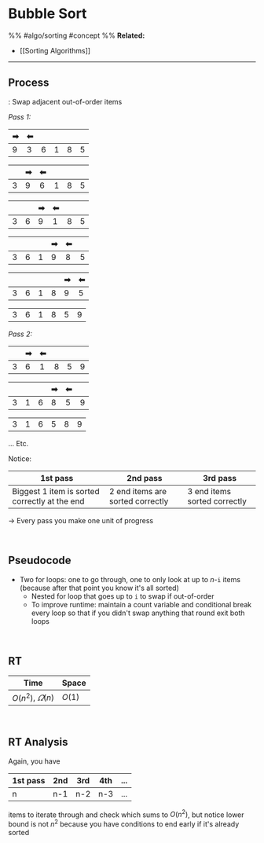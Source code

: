 # Bubble Sort
%%
#algo/sorting 
#concept
%%
**Related:**
-  [[Sorting Algorithms]]

---

## Process
: Swap adjacent out-of-order items

*Pass 1:*
 
 | ➡   | ⬅   |     |     |     |     |
 | --- | --- | --- | --- | --- | --- |
 | 9   | 3   | 6   | 1   | 8   | 5   |

 |     | ➡   | ⬅   |     |     |     |
 | --- | --- | --- | --- | --- | --- |
 | 3   | 9   | 6   | 1   | 8   | 5   |


 |     |     | ➡   | ⬅   |     |     |
 | --- | --- | --- | --- | --- | --- |
 | 3   | 6   | 9   | 1   | 8   | 5   |

 |     |     |     | ➡   | ⬅   |     |
 | --- | --- | --- | --- | --- | --- |
 | 3   | 6   | 1   | 9   | 8   | 5   |


 |     |     |     |     | ➡   | ⬅   |
 | --- | --- | --- | --- | --- | --- |
 | 3   | 6   | 1   | 8   | 9   | 5   |


 |     |     |     |     |     |     |
 | --- | --- | --- | --- | --- | --- |
 | 3   | 6   | 1   | 8   | 5   | 9   |

*Pass 2:*

 |     | ➡   | ⬅   |     |     |     |
 | --- | --- | --- | --- | --- | --- |
 | 3   | 6   | 1   | 8   | 5   | 9   |

 |     |     |     | ➡   | ⬅   |     |
 | --- | --- | --- | --- | --- | --- |
 | 3   | 1   | 6   | 8   | 5   | 9   |

 |     |     |     |     |     |     |
 | --- | --- | --- | --- | --- | --- |
 | 3   | 1   | 6   | 5   | 8   | 9   |

... Etc.

Notice: 

| 1st pass                                      | 2nd pass                         | 3rd pass                     |
| --------------------------------------------- | -------------------------------- | ---------------------------- |
| Biggest 1 item is sorted correctly at the end | 2 end items are sorted correctly | 3 end items sorted correctly |

-> Every pass you make one unit of progress

 <br/>

## Pseudocode
- Two for loops: one to go through, one to only look at up to $n$-`i` items (because after that point you know it's all sorted)
	- Nested for loop that goes up to `i` to swap if out-of-order
	- To improve runtime: maintain a count variable and conditional break every loop so that if you didn't swap anything that round exit both loops

 <br/>

## RT

| Time                     | Space  |
| ------------------------ | ------ |
| $O(n^2)$, $\varOmega(n)$ | $O(1)$ |

<br/>

## RT Analysis
Again, you have

| 1st pass | 2nd | 3rd | 4th | ... |
| -------- | --- | --- | --- | --- |
| n        | n-1 | n-2 | n-3 | ... |

items to iterate through and check which sums to $O(n^2)$, but notice lower bound is not $n^2$ because you have conditions to end early if it's already sorted